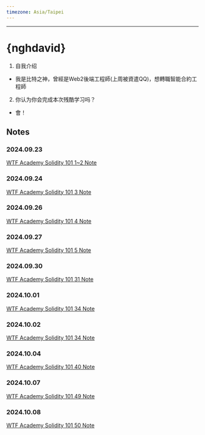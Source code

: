 ```yaml
---
timezone: Asia/Taipei
---
```


---

# {nghdavid}

1. 自我介绍
- 我是比特之神，曾經是Web2後端工程師(上周被資遣QQ)，想轉職智能合約工程師
2. 你认为你会完成本次残酷学习吗？
- 會！
   
## Notes

<!-- Content_START -->

### 2024.09.23
[WTF Academy Solidity 101 1~2 Note](/content/nghdavid/1-2.md)
### 

### 2024.09.24
[WTF Academy Solidity 101 3 Note](/content/nghdavid/3.md)
### 

### 2024.09.26
[WTF Academy Solidity 101 4 Note](/content/nghdavid/4.md)
### 

### 2024.09.27
[WTF Academy Solidity 101 5 Note](/content/nghdavid/5.md)
### 

### 2024.09.30
[WTF Academy Solidity 101 31 Note](/content/nghdavid/31.md)
### 

### 2024.10.01
[WTF Academy Solidity 101 34 Note](/content/nghdavid/34.md)
### 

### 2024.10.02
[WTF Academy Solidity 101 34 Note](/content/nghdavid/34.md)
### 

### 2024.10.04
[WTF Academy Solidity 101 40 Note](/content/nghdavid/40.md)
### 

### 2024.10.07
[WTF Academy Solidity 101 49 Note](/content/nghdavid/49.md)
### 

### 2024.10.08
[WTF Academy Solidity 101 50 Note](/content/nghdavid/50.md)
### 

<!-- Content_END -->
